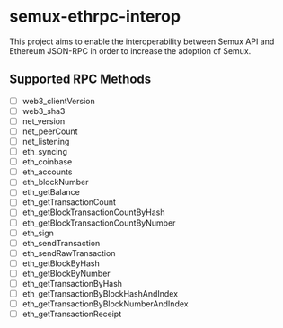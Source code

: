 # semux-ethrpc-interop

This project aims to enable the interoperability between Semux API and Ethereum JSON-RPC in order to increase the adoption of Semux.

## Supported RPC Methods

- [ ] web3_clientVersion
- [ ] web3_sha3
- [ ] net_version
- [ ] net_peerCount
- [ ] net_listening
- [ ] eth_syncing
- [ ] eth_coinbase
- [ ] eth_accounts
- [ ] eth_blockNumber
- [ ] eth_getBalance
- [ ] eth_getTransactionCount
- [ ] eth_getBlockTransactionCountByHash
- [ ] eth_getBlockTransactionCountByNumber
- [ ] eth_sign
- [ ] eth_sendTransaction
- [ ] eth_sendRawTransaction
- [ ] eth_getBlockByHash
- [ ] eth_getBlockByNumber
- [ ] eth_getTransactionByHash
- [ ] eth_getTransactionByBlockHashAndIndex
- [ ] eth_getTransactionByBlockNumberAndIndex
- [ ] eth_getTransactionReceipt
